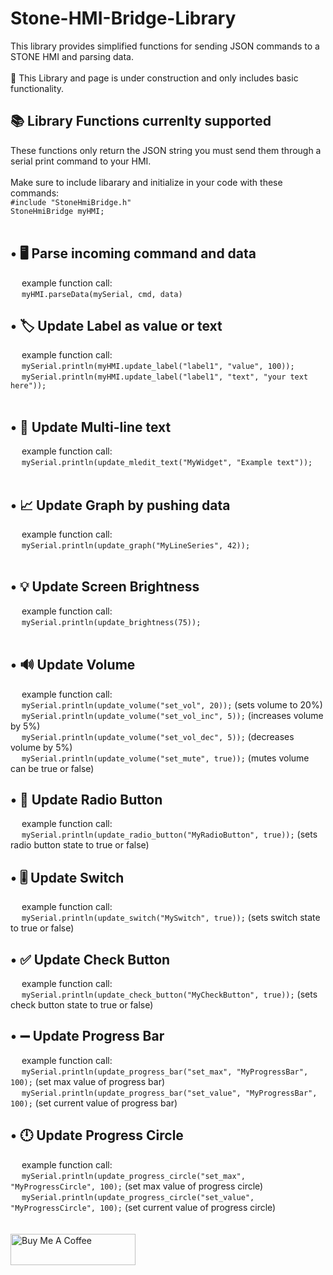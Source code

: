 # Stone-HMI-Bridge-Library
This library provides simplified functions for sending JSON commands to a STONE HMI and parsing data.
<br/><br/>
🚧 This Library and page is under construction and only includes basic functionality.
<br/>
<h2>📚 Library Functions currenlty supported</h2>
These functions only return the JSON string you must send them through a serial print command to your HMI.
<br/>
<br/>
Make sure to include libarary and initialize in your code with these commands:<br/>
<code>#include "StoneHmiBridge.h"</code>
<br/>
<code>StoneHmiBridge myHMI;</code>
<br/>
<br/>
<h2>•  🖥️ Parse incoming command and data</h2>
&emsp; example function call:<br/>
&emsp; <code>myHMI.parseData(mySerial, cmd, data)</code></br>
<h2>•  🏷️ Update Label as value or text</h2>
&emsp; example function call:<br/>
&emsp; <code>mySerial.println(myHMI.update_label("label1", "value", 100));</code>
<br/>
&emsp; <code>mySerial.println(myHMI.update_label("label1", "text", "your text here"));</code>
<br/>
<br/>
<h2>•  📜 Update Multi-line text</h2>
&emsp; example function call:<br/>
&emsp; <code>mySerial.println(update_mledit_text("MyWidget", "Example text"));</code>
<br/>
<br/>
<h2>•  📈 Update Graph by pushing data</h2>
&emsp; example function call:<br/>
&emsp; <code>mySerial.println(update_graph("MyLineSeries", 42));</code>
<br/>
<br/>
<h2>•  💡 Update Screen Brightness</h2>
&emsp; example function call:<br/>
&emsp; <code>mySerial.println(update_brightness(75));</code>
<br/>
<br/>
<h2>•  🔊 Update Volume</h2>
&emsp; example function call:<br/>
&emsp; <code>mySerial.println(update_volume("set_vol", 20));</code> (sets volume to 20%)<br/>
&emsp; <code>mySerial.println(update_volume("set_vol_inc", 5));</code> (increases volume by 5%)<br/>
&emsp; <code>mySerial.println(update_volume("set_vol_dec", 5));</code> (decreases volume by 5%)<br/>
&emsp; <code>mySerial.println(update_volume("set_mute", true));</code> (mutes volume can be true or false)
<h2>•  🔘 Update Radio Button</h2>
&emsp; example function call:<br/>
&emsp; <code>mySerial.println(update_radio_button("MyRadioButton", true));</code> (sets radio button state to true or false)<br/>
<h2>•  🎚️ Update Switch</h2>
&emsp; example function call:<br/>
&emsp; <code>mySerial.println(update_switch("MySwitch", true));</code> (sets switch state to true or false)<br/>
<h2>•  ✅ Update Check Button</h2>
&emsp; example function call:<br/>
&emsp; <code>mySerial.println(update_check_button("MyCheckButton", true));</code> (sets check button state to true or false)<br/>
<h2>•  ➖ Update Progress Bar</h2>
&emsp; example function call:<br/>
&emsp; <code>mySerial.println(update_progress_bar("set_max", "MyProgressBar", 100);</code> (set max value of progress bar)<br/>
&emsp; <code>mySerial.println(update_progress_bar("set_value", "MyProgressBar", 100);</code> (set current value of progress bar)<br/>
<h2>•  🕛 Update Progress Circle</h2>
&emsp; example function call:<br/>
&emsp; <code>mySerial.println(update_progress_circle("set_max", "MyProgressCircle", 100);</code> (set max value of progress circle)<br/>
&emsp; <code>mySerial.println(update_progress_circle("set_value", "MyProgressCircle", 100);</code> (set current value of progress circle)<br/>
<br/>
<br/>
<a href="https://www.buymeacoffee.com/JoshMH91" target="_blank"><img src="https://cdn.buymeacoffee.com/buttons/default-yellow.png" alt="Buy Me A Coffee" height="50" width="200"></a>
